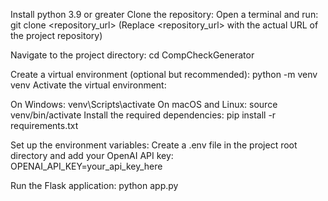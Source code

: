Install python 3.9 or greater
Clone the repository:
Open a terminal and run:
git clone <repository_url>
(Replace <repository_url> with the actual URL of the project repository)

Navigate to the project directory:
cd CompCheckGenerator

Create a virtual environment (optional but recommended):
python -m venv venv
Activate the virtual environment:

On Windows: venv\Scripts\activate
On macOS and Linux: source venv/bin/activate
Install the required dependencies:
pip install -r requirements.txt

Set up the environment variables:
Create a .env file in the project root directory and add your OpenAI API key:
OPENAI_API_KEY=your_api_key_here

Run the Flask application:
python app.py
